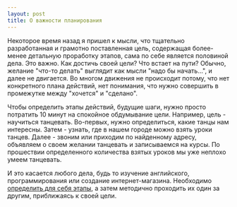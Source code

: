 ```yaml
---
layout: post
title: О важности планирования
---
```



Некоторое время назад я пришел к мысли, что тщательно разработанная и грамотно поставленная цель, содержащая более-менее детальную проработку этапов, сама по себе является половиной дела. Это важно. Как достичь своей цели? Что встает на пути? Обычно, желание "что-то делать" выглядит как мысли "надо бы начать...", и далее не двигается. Во многом движения не происходит потому, что нет конкретного плана действий, нет понимания, что нужно совершить в промежутке между "хочется" и "сделано".

Чтобы определить этапы действий, будущие шаги, нужно просто потратить 10 минут на спокойное обдумывание цели. Например, цель - научиться танцевать. Во-первых, нужно определиться, какие танцы нам интересны. Затем - узнать, где в нашем городе можно взять уроки танцев. Далее - звоним или приходим по найденному адресу, объявляем о своем желании танцевать и записываемся на курсы. По прошествии определенного количества взятых уроков мы уже неплохо умеем танцевать.

И это касается любого дела, будь то изучение английского, программирования или создание интернет-магазина. Необходимо <a href="http://smartprogress.ru/ref/1189/">определить для себя этапы</a>, а затем методично проходить их один за другим, приближаясь к своей цели.